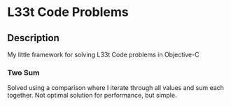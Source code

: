 # L33t Code Problems

## Description
My little framework for solving L33t Code problems in Objective-C

### Two Sum
Solved using a comparison where I iterate through all values and sum each together.
Not optimal solution for performance, but simple.
